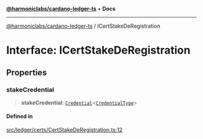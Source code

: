 [**@harmoniclabs/cardano-ledger-ts**](../README.md) • **Docs**

***

[@harmoniclabs/cardano-ledger-ts](../globals.md) / ICertStakeDeRegistration

# Interface: ICertStakeDeRegistration

## Properties

### stakeCredential

> **stakeCredential**: [`Credential`](../classes/Credential.md)\<[`CredentialType`](../enumerations/CredentialType.md)\>

#### Defined in

[src/ledger/certs/CertStakeDeRegistration.ts:12](https://github.com/HarmonicLabs/cardano-ledger-ts/blob/94dd590ffe94133126b0d8d49920fc7b002e1975/src/ledger/certs/CertStakeDeRegistration.ts#L12)
